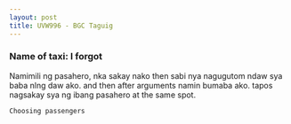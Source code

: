 ```yaml
---
layout: post
title: UVW996 - BGC Taguig
---
```


### Name of taxi: I forgot

Namimili ng pasahero, nka sakay nako then sabi nya nagugutom ndaw sya baba nlng daw ako. and then after arguments namin bumaba ako. tapos nagsakay sya ng ibang pasahero at the same spot.

```Choosing passengers```
